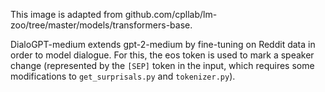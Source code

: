 This image is adapted from github.com/cpllab/lm-zoo/tree/master/models/transformers-base.

DialoGPT-medium extends gpt-2-medium by fine-tuning on Reddit data in order to model dialogue.
For this, the eos token is used to mark a speaker change (represented by the `[SEP]` token in the input, which requires some modifications to `get_surprisals.py` and `tokenizer.py`).